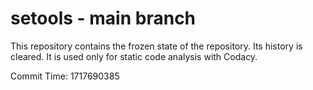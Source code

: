 # setools - main branch

This repository contains the frozen state of the repository.
Its history is cleared. It is used only for static code
analysis with Codacy.

Commit Time: 1717690385